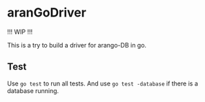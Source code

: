 # aranGoDriver

!!! WIP !!!  

This is a try to build a driver for arango-DB in go. 

## Test

Use `go test` to run all tests. And use `go test -database` if there is a database running.